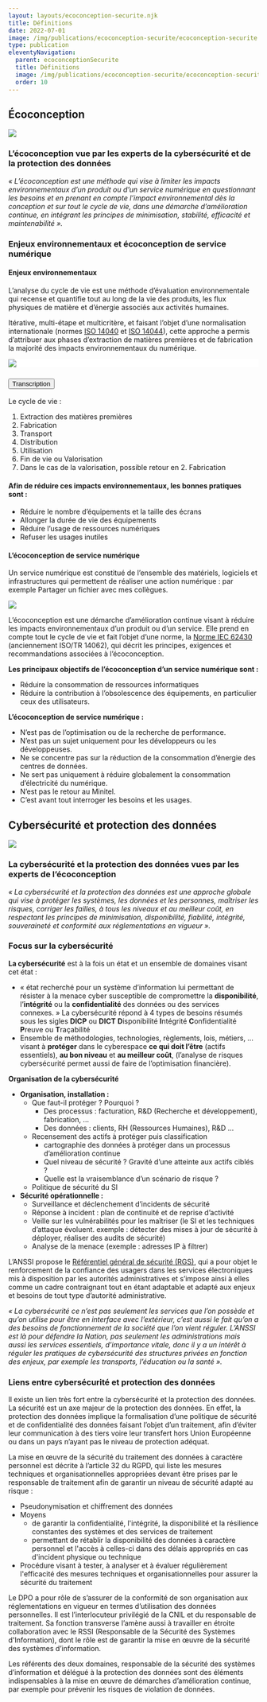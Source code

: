 ```yaml
---
layout: layouts/ecoconception-securite.njk
title: Définitions
date: 2022-07-01
image: /img/publications/ecoconception-securite/ecoconception-securite.webp
type: publication
eleventyNavigation:
  parent: ecoconceptionSecurite
  title: Définitions
  image: /img/publications/ecoconception-securite/ecoconception-securite.webp
  order: 10
---
```


## Écoconception

![](/img/publications/ecoconception-securite/definition-ecoconception.webp)

### L’écoconception vue par les experts de la cybersécurité et de la protection des données

<div class="fr-highlight">

_« L’écoconception est une méthode qui vise à limiter les impacts environnementaux d’un produit ou d’un service numérique en questionnant les besoins et en prenant en compte l’impact environnemental dès la conception et sur tout le cycle de vie, dans une démarche d’amélioration continue, en intégrant les principes de minimisation, stabilité, efficacité et maintenabilité »._

</div>

### Enjeux environnementaux et écoconception de service numérique

#### Enjeux environnementaux

L’analyse du cycle de vie est une méthode d’évaluation environnementale qui recense et quantifie tout au long de la vie des produits, les flux physiques de matière et d’énergie associés aux activités humaines.

Itérative, multi-étape et multicritère, et faisant l’objet d’une normalisation internationale (normes [ISO 14040](https://www.iso.org/fr/standard/38498.html)  et [ISO 14044](https://www.iso.org/fr/standard/38498.html)), cette approche a permis d’attribuer aux phases d’extraction de matières premières et de fabrication la majorité des impacts environnementaux du numérique.

<div style="background: #fff">

![](/img/guide-achats/schema-acv.svg)

</div>

<section class="fr-accordion">
<h3 class="fr-accordion__title">
<button class="fr-accordion__btn" aria-expanded="false" aria-controls="figure-acv-transcription">Transcription</button>
</h3>
<div class="fr-collapse" id="figure-acv-transcription">

Le cycle de vie :

1. Extraction des matières premières
2. Fabrication
3. Transport
4. Distribution
5. Utilisation
6. Fin de vie ou Valorisation
7. Dans le cas de la valorisation, possible retour en 2. Fabrication

</div>
</section>

#### Afin de réduire ces impacts environnementaux, les bonnes pratiques sont : 

- Réduire le nombre d’équipements et la taille des écrans
- Allonger la durée de vie des équipements
- Réduire l’usage de ressources numériques
- Refuser les usages inutiles

#### L’écoconception de service numérique

Un service numérique est constitué de l’ensemble des matériels, logiciels et infrastructures qui permettent de réaliser une action numérique : par exemple Partager un fichier avec mes collègues.

![](/img/publications/ecoconception-securite/service-numerique-trois-tiers.webp)

L’écoconception est une démarche d’amélioration continue visant à réduire les impacts environnementaux d’un produit ou d’un service. Elle prend en compte tout le cycle de vie et fait l’objet d’une norme, la [Norme IEC 62430](https://www.iso.org/fr/standard/79064.html) (anciennement ISO/TR 14062), qui décrit les principes, exigences et recommandations associées à l’écoconception.

**Les principaux objectifs de l’écoconception d’un service numérique sont :**

- Réduire la consommation de ressources informatiques
- Réduire la contribution à l’obsolescence des équipements, en particulier ceux des utilisateurs. 

**L’écoconception de service numérique :**

- N’est pas de l’optimisation ou de la recherche de performance.
- N’est pas un sujet uniquement pour les développeurs ou les développeuses.
- Ne se concentre pas sur la réduction de la consommation d’énergie des centres de données.
- Ne sert pas uniquement à réduire globalement la consommation d’électricité du numérique.
- N’est pas le retour au Minitel.
- C’est avant tout interroger les besoins et les usages.

## Cybersécurité et protection des données

![](/img/publications/ecoconception-securite/definition-cybersecurite.webp)

### La cybersécurité et la protection des données vues par les experts de l’écoconception

<div class="fr-highlight">

_« La cybersécurité et la protection des données est une approche globale qui vise à protéger les systèmes, les données et les personnes, maîtriser les risques, corriger les failles, à tous les niveaux et au meilleur coût, en respectant les principes de minimisation, disponibilité, fiabilité, intégrité, souveraineté et conformité aux réglementations en vigueur »._

</div>

### Focus sur la cybersécurité

**La cybersécurité** est à la fois un état et un ensemble de domaines visant cet état : 
- « état recherché pour un système d’information lui permettant de résister à la menace cyber susceptible de compromettre la **disponibilité**, l’**intégrité** ou la **confidentialité** des données ou des services connexes. »
La cybersécurité répond à 4 types de besoins résumés sous les sigles **DICP** ou **DICT**
  **D**isponibilité
  **I**ntégrité
  **C**onfidentialité
  **P**reuve ou **T**raçabilité
- Ensemble de méthodologies, technologies, règlements, lois, métiers, … visant à **protéger** dans le cyberespace **ce qui doit l’être** (actifs essentiels), **au bon niveau** et **au meilleur coût**, (l’analyse de risques cybersécurité permet aussi de faire de l’optimisation financière).

**Organisation de la cybersécurité** 

- **Organisation, installation :**
  - Que faut-il protéger ? Pourquoi ? 
    - Des processus : facturation, R&D (Recherche et développement), fabrication, …
    - Des données : clients, RH (Ressources Humaines), R&D …
  - Recensement des actifs à protéger puis classification 
    - cartographie des données à protéger dans un processus d’amélioration continue
    - Quel niveau de sécurité ? Gravité d’une atteinte aux actifs ciblés ?
    - Quelle est la vraisemblance d’un scénario de risque ?
  - Politique de sécurité du SI
- **Sécurité opérationnelle :** 
  - Surveillance et déclenchement d’incidents de sécurité
  - Réponse à incident : plan de continuité et de reprise d’activité
  - Veille sur les vulnérabilités pour les maîtriser (le SI et les techniques d’attaque évoluent. exemple : détecter des mises à jour de sécurité à déployer, réaliser des audits de sécurité)
  - Analyse de la menace (exemple : adresses IP à filtrer)

L’ANSSI propose le [Référentiel général de sécurité (RGS)](https://www.ssi.gouv.fr/entreprise/reglementation/confiance-numerique/le-referentiel-general-de-securite-rgs/), qui a pour objet le renforcement de la confiance des usagers dans les services électroniques mis à disposition par les autorités administratives et s’impose ainsi à elles comme un cadre contraignant tout en étant adaptable et adapté aux enjeux et besoins de tout type d’autorité administrative.

<div class="fr-highlight">

_« La cybersécurité ce n’est pas seulement les services que l’on possède et qu’on utilise pour être en interface avec l’extérieur, c’est aussi le fait qu’on a des besoins de fonctionnement de la société que l’on vient réguler. L’ANSSI est là pour défendre la Nation, pas seulement les administrations mais aussi les services essentiels, d’importance vitale, donc il y a un intérêt à réguler les pratiques de cybersécurité des structures privées en fonction des enjeux, par exemple les transports, l’éducation ou la santé »._

</div>

### Liens entre cybersécurité et protection des données

Il existe un lien très fort entre la cybersécurité et la protection des données. La sécurité est un axe majeur de la protection des données. En effet, la protection des données implique la formalisation d’une politique de sécurité et de confidentialité des données faisant l’objet d’un traitement, afin d’éviter leur communication à des tiers voire leur transfert hors Union Européenne ou dans un pays n’ayant pas le niveau de protection adéquat. 

La mise en œuvre de la sécurité du traitement des données à caractère personnel est décrite à l’article 32 du RGPD, qui liste les mesures techniques et organisationnelles appropriées devant être prises par le responsable de traitement afin de garantir un niveau de sécurité adapté au risque : 

*	Pseudonymisation et chiffrement des données
* Moyens 
  * de garantir la confidentialité, l'intégrité, la disponibilité et la résilience constantes des systèmes et des services de traitement
  * permettant de rétablir la disponibilité des données à caractère personnel et l'accès à celles-ci dans des délais appropriés en cas d'incident physique ou technique
* Procédure visant à tester, à analyser et à évaluer régulièrement l'efficacité des mesures techniques et organisationnelles pour assurer la sécurité du traitement

<div class="fr-highlight">

Le DPO a pour rôle de s’assurer de la conformité de son organisation aux réglementations en vigueur en termes d’utilisation des données personnelles. Il est l’interlocuteur privilégié de la CNIL et du responsable de traitement. Sa fonction transverse l’amène aussi à travailler en étroite collaboration avec le RSSI (Responsable de la Sécurité des Systèmes d'Information), dont le rôle est de garantir la mise en œuvre de la sécurité des systèmes d’information.

</div>

Les référents des deux domaines, responsable de la sécurité des systèmes d’information et délégué à la protection des données sont des éléments indispensables à la mise en œuvre de démarches d’amélioration continue, par exemple pour prévenir les risques de violation de données.
